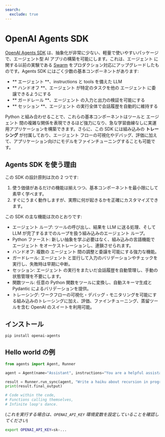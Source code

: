 ```yaml
---
search:
  exclude: true
---
```

# OpenAI Agents SDK

[OpenAI Agents SDK](https://github.com/openai/openai-agents-python) は、抽象化が非常に少ない、軽量で使いやすいパッケージで、エージェント型 AI アプリの構築を可能にします。これは、エージェント に関する以前の実験である [Swarm](https://github.com/openai/swarm/tree/main) をプロダクション対応にアップグレードしたものです。Agents SDK にはごく少数の基本コンポーネントがあります:

-   ** エージェント **、instructions と tools を備えた LLM
-   ** ハンドオフ **、エージェント が特定のタスクを他の エージェント に委譲できるようにする
-   ** ガードレール **、エージェント の入力と出力の検証を可能にする
-   ** セッション **、エージェント の実行全体で会話履歴を自動的に維持する

Python と組み合わせることで、これらの基本コンポーネントはツールと エージェント 間の複雑な関係を表現できるほど強力になり、急な学習曲線なしに実運用アプリケーションを構築できます。さらに、この SDK には組み込みの  **トレーシング**  が付属しており、エージェント フローの可視化やデバッグ、評価に加えて、アプリケーション向けにモデルをファインチューニングすることも可能です。

## Agents SDK を使う理由

この SDK の設計原則は次の 2 つです:

1. 使う価値があるだけの機能は揃えつつ、基本コンポーネントを最小限にして素早く学べます。
2. すぐにうまく動作しますが、実際に何が起きるかを正確にカスタマイズできます。

この SDK の主な機能は次のとおりです:

-   エージェント ループ: ツールの呼び出し、結果を LLM に送る処理、そして LLM が完了するまでのループを扱う組み込みのエージェント ループ。
-   Python ファースト: 新しい抽象を学ぶ必要はなく、組み込みの言語機能で エージェント をオーケストレーションし、連鎖させられます。
-   ハンドオフ: 複数の エージェント 間の調整と委譲を可能にする強力な機能。
-   ガードレール: エージェント と並行して入力のバリデーションやチェックを実行し、失敗時は早期に中断。
-   セッション: エージェント の実行をまたいだ会話履歴を自動管理し、手動の状態管理を不要にします。
-   関数ツール: 任意の Python 関数をツールに変換し、自動スキーマ生成と Pydantic によるバリデーションを提供。
-   トレーシング: ワークフローの可視化・デバッグ・モニタリングを可能にする組み込みのトレーシングに加え、評価、ファインチューニング、蒸留ツールを含む OpenAI のスイートを利用可能。

## インストール

```bash
pip install openai-agents
```

## Hello world の例

```python
from agents import Agent, Runner

agent = Agent(name="Assistant", instructions="You are a helpful assistant")

result = Runner.run_sync(agent, "Write a haiku about recursion in programming.")
print(result.final_output)

# Code within the code,
# Functions calling themselves,
# Infinite loop's dance.
```

(_これを実行する場合は、`OPENAI_API_KEY` 環境変数を設定していることを確認してください_)

```bash
export OPENAI_API_KEY=sk-...
```